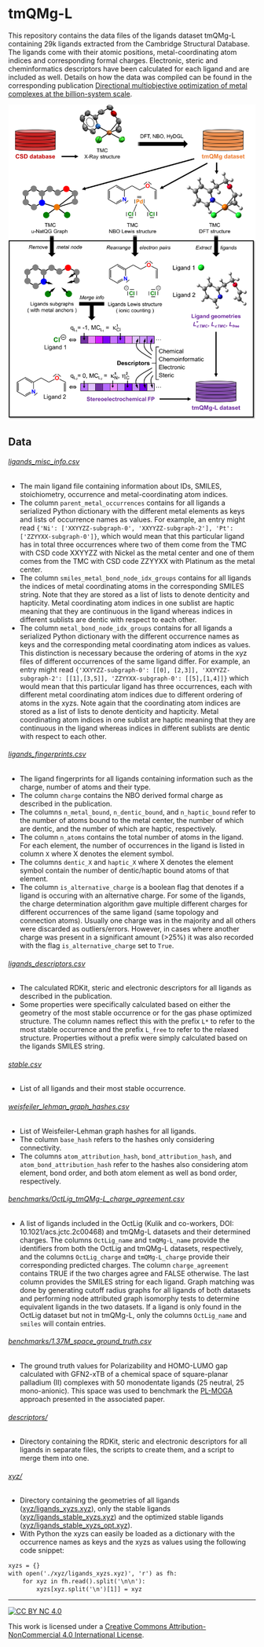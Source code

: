 
# tmQMg-L

This repository contains the data files of the ligands dataset tmQMg-L containing 29k ligands extracted from the Cambridge Structural Database. The ligands come with their atomic positions, metal-coordinating atom indices and corresponding formal charges. Electronic, steric and cheminformatics descriptors have been calculated for each ligand and are included as well. Details on how the data was compiled can be found in the corresponding publication [Directional multiobjective optimization of metal complexes at the billion-system scale](https://www.nature.com/articles/s43588-024-00616-5).

![tmQMg-L_Figure](tmQMg-L.png)

## Data

###### [ligands_misc_info.csv](ligands_misc_info.csv)
- The main ligand file containing information about IDs, SMILES, stoichiometry, occurrence and metal-coordinating atom indices.
- The column `parent_metal_occurrences` contains for all ligands a serialized Python dictionary with the different metal elements as keys and lists of occurrence names as values. For example, an entry might read ```{'Ni': ['XXYYZZ-subgraph-0', 'XXYYZZ-subgraph-2'], 'Pt': ['ZZYYXX-subgraph-0']}```, which would mean that this particular ligand has in total three occurrences where two of them come from the TMC with CSD code XXYYZZ with Nickel as the metal center and one of them comes from the TMC with CSD code ZZYYXX with Platinum as the metal center.
- The column `smiles_metal_bond_node_idx_groups` contains for all ligands the indices of metal coordinating atoms in the corresponding SMILES string. Note that they are stored as a list of lists to denote denticity and hapticity. Metal coordinating atom indices in one sublist are haptic meaning that they are continuous in the ligand whereas indices in different sublists are dentic with respect to each other.
- The column `metal_bond_node_idx_groups` contains for all ligands a serialized Python dictionary with the different occurrence names as keys and the corresponding metal coordinating atom indices as values. This distinction is necessary because the ordering of atoms in the xyz files of different occurrences of the same ligand differ. For example, an entry might read ```{'XXYYZZ-subgraph-0': [[0], [2,3]], 'XXYYZZ-subgraph-2': [[1],[3,5]], 'ZZYYXX-subgraph-0': [[5],[1,4]]}``` which would mean that this particular ligand has three occurrences, each with different metal coordinating atom indices due to different ordering of atoms in the xyzs. Note again that the coordinating atom indices are stored as a list of lists to denote denticity and hapticity. Metal coordinating atom indices in one sublist are haptic meaning that they are continuous in the ligand whereas indices in different sublists are dentic with respect to each other.

###### [ligands_fingerprints.csv](ligands_fingerprints.csv)
- The ligand fingerprints for all ligands containing information such as the charge, number of atoms and their type.
- The column `charge` contains the NBO derived formal charge as described in the publication.
- The columns `n_metal_bound`, `n_dentic_bound`, and `n_haptic_bound` refer to the number of atoms bound to the metal center, the number of which are dentic, and the number of which are haptic, respectively.
- The column `n_atoms` contains the total number of atoms in the ligand. For each element, the number of occurrences in the ligand is listed in column `X` where X denotes the element symbol.
- The columns `dentic_X` and `haptic_X` where X denotes the element symbol contain the number of dentic/haptic bound atoms of that element.
- The column `is_alternative_charge` is a boolean flag that denotes if a ligand is occuring with an alternative charge. For some of the ligands, the charge determination algorithm gave multiple different charges for different occurrences of the same ligand (same topology and connection atoms). Usually one charge was in the majority and all others were discarded as outliers/errors. However, in cases where another charge was present in a significant amount (>25%) it was also recorded with the flag `is_alternative_charge` set to `True`.

###### [ligands_descriptors.csv](ligands_descriptors.csv)
- The calculated RDKit, steric and electronic descriptors for all ligands as described in the publication.
- Some properties were specifically calculated based on either the geometry of the most stable occurrence or for the gas phase optimized structure. The column names reflect this with the prefix `L*` to refer to the most stable occurrence and the prefix `L_free` to refer to the relaxed structure. Properties without a prefix were simply calculated based on the ligands SMILES string.

###### [stable.csv](stable.csv)
- List of all ligands and their most stable occurrence.

###### [weisfeiler_lehman_graph_hashes.csv](weisfeiler_lehman_graph_hashes.csv)
- List of Weisfeiler-Lehman graph hashes for all ligands.
- The column `base_hash` refers to the hashes only considering connectivity.
- The columns `atom_attribution_hash`, `bond_attribution_hash`, and `atom_bond_attribution_hash` refer to the hashes also considering atom element, bond order, and both atom element as well as bond order, respectively.

###### [benchmarks/OctLig_tmQMg-L_charge_agreement.csv](benchmarks/OctLig_tmQMg-L_charge_agreement.csv)
- A list of ligands included in the OctLig (Kulik and co-workers, DOI: 10.1021/acs.jctc.2c00468) and tmQMg-L datasets and their determined charges. The columns `OctLig_name` and `tmQMg-L_name` provide the identifiers from both the OctLig and tmQMg-L datasets, respectively, and the columns `OctLig_charge` and `tmQMg-L_charge` provide their corresponding predicted charges. The column `charge_agreement` contains TRUE if the two charges agree and FALSE otherwise. The last column provides the SMILES string for each ligand. Graph matching was done by generating cutoff radius graphs for all ligands of both datasets and performing node attributed graph isomorphy tests to determine equivalent ligands in the two datasets. If a ligand is only found in the OctLig dataset but not in tmQMg-L, only the columns `OctLig_name` and `smiles` will contain entries.

###### [benchmarks/1.37M_space_ground_truth.csv](benchmarks/1.37M_space_ground_truth.csv)
- The ground truth values for Polarizability and HOMO-LUMO gap calculated with GFN2-xTB of a chemical space of square-planar palladium (II) complexes with 50 monodentate ligands (25 neutral, 25 mono-anionic). This space was used to benchmark the [PL-MOGA](https://github.com/hkneiding/PL-MOGA) approach presented in the associated paper.

###### [descriptors/](descriptors/)
- Directory containing the RDKit, steric and electronic descriptors for all ligands in separate files, the scripts to create them, and a script to merge them into one.

###### [xyz/](xyz/)
- Directory containing the geometries of all ligands ([xyz/ligands_xyzs.xyz](xyz/ligands_xyzs.xyz)), only the stable ligands ([xyz/ligands_stable_xyzs.xyz](xyz/ligands_stable_xyzs.xyz)) and the optimized stable ligands ([xyz/ligands_stable_xyzs_opt.xyz](xyz/ligands_stable_xyzs_opt.xyz)).
- With Python the xyzs can easily be loaded as a dictionary with the occurrence names as keys and the xyzs as values using the following code snippet:
```
xyzs = {}
with open('./xyz/ligands_xyzs.xyz)', 'r') as fh:
	for xyz in fh.read().split('\n\n'):
		xyzs[xyz.split('\n')[1]] = xyz
```
---

[![CC BY NC 4.0][cc-by-nc-image]][cc-by-nc]

This work is licensed under a
[Creative Commons Attribution-NonCommercial 4.0 International License][cc-by-nc].

[cc-by-nc]: http://creativecommons.org/licenses/by-nc/4.0/
[cc-by-nc-image]: https://i.creativecommons.org/l/by-nc/4.0/88x31.png

